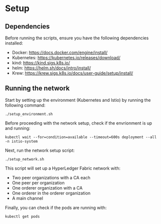 # Setup

## Dependencies
Before running the scripts, ensure you have the following dependencies installed:
- Docker: https://docs.docker.com/engine/install/
- Kubernetes: https://kubernetes.io/releases/download/
- kind: https://kind.sigs.k8s.io/
- helm: https://helm.sh/docs/intro/install/
- Krew: https://krew.sigs.k8s.io/docs/user-guide/setup/install/

## Running the network

Start by setting up the environment (Kubernetes and Istio) by running the following command:

```
./setup_environment.sh
```

Before proceeding with the network setup, check if the envrionment is up and running:

```
kubectl wait --for=condition=available --timeout=600s deployment --all -n istio-system
```

Next, run the network setup script:

```
./setup_network.sh
```
This script will set up a HyperLedger Fabric network with:
- Two peer organizations with a CA each
- One peer per organization
- One orderer organization with a CA
- One orderer in the orderer organization
- A main channel

Finally, you can check if the pods are running with:
```
kubectl get pods
```
